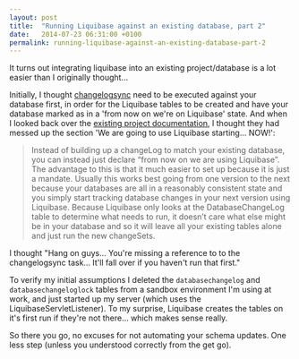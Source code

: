 ```yaml
---
layout: post
title:  "Running Liquibase against an existing database, part 2"
date:   2014-07-23 06:31:00 +0100
permalink: running-liquibase-against-an-existing-database-part-2
---
```


It turns out integrating liquibase into an existing project/database is a lot easier than I originally thought...

Initially, I thought [changelogsync](http://www.liquibase.org/documentation/ant/changelogsync_ant_task.html) need to be executed against your database first, in order for the Liquibase tables to be created and have your database marked as in a 'from now on we're on Liquibase' state. And when I looked back over the [existing project documentation](http://www.liquibase.org/documentation/existing_project.html), I thought they had messed up the section 'We are going to use Liquibase starting... NOW!':

> Instead of building up a changeLog to match your existing database, you can instead just declare “from now on we are using Liquibase”. The advantage to this is that it much easier to set up because it is just a mandate. Usually this works best going from one version to the next because your databases are all in a reasonably consistent state and you simply start tracking database changes in your next version using Liquibase. Because Liquibase only looks at the DatabaseChangeLog table to determine what needs to run, it doesn’t care what else might be in your database and so it will leave all your existing tables alone and just run the new changeSets.

I thought "Hang on guys... You're missing a reference to to the changelogsync task... It'll fall over if you haven't run that first."

To verify my initial assumptions I deleted the `databasechangelog` and `databasechangeloglock` tables from a sandbox environment I'm using at work, and just started up my server (which uses the LiquibaseServletListener). To my surprise, Liquibase creates the tables on it's first run if they're not there... which makes sense really.

So there you go, no excuses for not automating your schema updates. One less step (unless you understood correctly from the get go).
